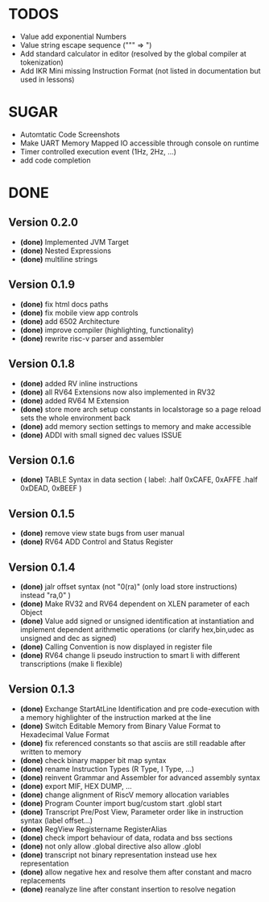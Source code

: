 # TODOS #

- Value add exponential Numbers
- Value string escape sequence ("\"" => ")
- Add standard calculator in editor (resolved by the global compiler at tokenization)
- Add IKR Mini missing Instruction Format (not listed in documentation but used in lessons)

# SUGAR #

- Automtatic Code Screenshots
- Make UART Memory Mapped IO accessible through console on runtime
- Timer controlled execution event (1Hz, 2Hz, ...)
- add code completion

# DONE #

## Version 0.2.0 ##
- **(done)** Implemented JVM Target
- **(done)** Nested Expressions
- **(done)** multiline strings

## Version 0.1.9 ##
- **(done)** fix html docs paths
- **(done)** fix mobile view app controls
- **(done)** add 6502 Architecture
- **(done)** improve compiler (highlighting, functionality)
- **(done)** rewrite risc-v parser and assembler

## Version 0.1.8 ##
- **(done)** added RV inline instructions
- **(done)** all RV64 Extensions now also implemented in RV32
- **(done)** added RV64 M Extension
- **(done)** store more arch setup constants in localstorage so a page reload sets the whole environment back
- **(done)** add memory section settings to memory and make accessible
- **(done)** ADDI with small signed dec values ISSUE

## Version 0.1.6 ##
- **(done)** TABLE Syntax in data section (
  label:  .half 0xCAFE, 0xAFFE
  .half 0xDEAD, 0xBEEF
  )

## Version 0.1.5 ##

- **(done)** remove view state bugs from user manual
- **(done)** RV64 ADD Control and Status Register

## Version 0.1.4 ##

- **(done)** jalr offset syntax (not "0(ra)" (only load store instructions) instead "ra,0" )
- **(done)** Make RV32 and RV64 dependent on XLEN parameter of each Object
- **(done)** Value add signed or unsigned identification at instantiation and implement dependent arithmetic operations (or clarify hex,bin,udec as unsigned and dec as signed)
- **(done)** Calling Convention is now displayed in register file
- **(done)** RV64 change li pseudo instruction to smart li with different transcriptions (make li flexible)

## Version 0.1.3 ##

- **(done)** Exchange StartAtLine Identification and pre code-execution with a memory highlighter of the instruction marked at the line
- **(done)** Switch Editable Memory from Binary Value Format to Hexadecimal Value Format
- **(done)** fix referenced constants so that asciis are still readable after written to memory
- **(done)** check binary mapper bit map syntax
- **(done)** rename Instruction Types (R Type, I Type, ...)
- **(done)** reinvent Grammar and Assembler for advanced assembly syntax
- **(done)** export MIF, HEX DUMP, ...
- **(done)** change alignment of RiscV memory allocation variables
- **(done)** Program Counter import bug/custom start .globl start
- **(done)** Transcript Pre/Post View, Parameter order like in instruction syntax (label offset...)
- **(done)** RegView Registername RegisterAlias
- **(done)** check import behaviour of data, rodata and bss sections
- **(done)** not only allow .global directive also allow .globl
- **(done)** transcript not binary representation instead use hex representation
- **(done)** allow negative hex and resolve them after constant and macro replacements
- **(done)** reanalyze line after constant insertion to resolve negation



